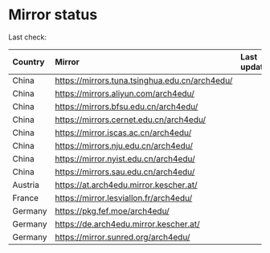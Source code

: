 <script src="./time.js"></script>
# Mirror status
Last check: <script type="text/javascript">localize(1725060094.3355134);</script>

|Country|Mirror|Last update|
|:------|:-----|:----------|
|China|https://mirrors.tuna.tsinghua.edu.cn/arch4edu/|<script type="text/javascript">localize(1725043136);</script>|
|China|https://mirrors.aliyun.com/arch4edu/|<script type="text/javascript">localize(1725000021);</script>|
|China|https://mirrors.bfsu.edu.cn/arch4edu/|<script type="text/javascript">localize(1725000021);</script>|
|China|https://mirrors.cernet.edu.cn/arch4edu/|<script type="text/javascript">localize(1725043136);</script>|
|China|https://mirror.iscas.ac.cn/arch4edu/|<script type="text/javascript">localize(1725043136);</script>|
|China|https://mirrors.nju.edu.cn/arch4edu/|<script type="text/javascript">localize(1725000021);</script>|
|China|https://mirror.nyist.edu.cn/arch4edu/|<script type="text/javascript">localize(1725000021);</script>|
|China|https://mirrors.sau.edu.cn/arch4edu/|<script type="text/javascript">localize(1725000021);</script>|
|Austria|https://at.arch4edu.mirror.kescher.at/|<script type="text/javascript">localize(1725043136);</script>|
|France|https://mirror.lesviallon.fr/arch4edu/|<script type="text/javascript">localize(1725000021);</script>|
|Germany|https://pkg.fef.moe/arch4edu/|<script type="text/javascript">localize(1725043136);</script>|
|Germany|https://de.arch4edu.mirror.kescher.at/|<script type="text/javascript">localize(1725043136);</script>|
|Germany|https://mirror.sunred.org/arch4edu/|<script type="text/javascript">localize(1725043136);</script>|

<script src="./tablefilter/tablefilter.js"></script>
<script src="./table.js"></script>